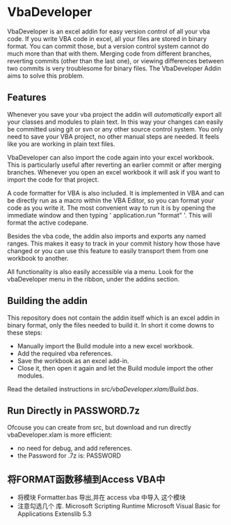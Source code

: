 VbaDeveloper
============

VbaDeveloper is an excel addin for easy version control of all your vba code. If you write VBA code in excel, all your files are stored in binary format. You can commit those, but a version control system cannot do much more than that with them. Merging code from different branches, reverting commits (other than the last one), or viewing differences between two commits is very troublesome for binary files. The VbaDeveloper Addin aims to solve this problem.


Features
--------------

Whenever you save your vba project the addin will *automatically* export all your classes and modules to plain text. In this way your changes can easily be committed using git or svn or any other source control system. You only need to save your VBA project, no other manual steps are needed. It feels like you are working in plain text files.

VbaDeveloper can also import the code again into your excel workbook. This is particularly useful after reverting an earlier commit or after merging branches. Whenever you open an excel workbook it will ask if you want to import the code for that project.

A code formatter for VBA is also included. It is implemented in VBA and can be directly run as a macro within the VBA Editor, so you can format your code as you write it. The most convenient way to run it is by opening the immediate window and then typing ' application.run "format" '. This will format the active codepane.

Besides the vba code, the addin also imports and exports any named ranges. This makes it easy to track in your commit history how those have changed or you can use this feature to easily transport them from one workbook to another.

All functionality is also easily accessible via a menu. Look for the vbaDeveloper menu in the ribbon, under the addins section.

Building the addin
-----------------------

This repository does not contain the addin itself which is an excel addin in binary format, only the files needed to build it.  In short it come downs to these steps:

 - Manually import the Build module into a new excel workbook.
 - Add the required vba references.
 - Save the workbook as an excel add-in.
 - Close it, then open it again and let the Build module import the other modules.

Read the detailed instructions in *src/vbaDeveloper.xlam/Build.bas*.

Run Directly in PASSWORD.7z
-----------------------
Ofcouse you can create from src, but download and run directly vbaDeveloper.xlam is more efficient:

 - no need for debug, and add references.
 - the Password  for .7z is: PASSWORD
 
将FORMAT函数移植到Access VBA中
-----------------------------
- 将模块 Formatter.bas 导出,并在 access vba 中导入 这个模块
- 注意勾选几个 库.
 Microsoft Scripting Runtime
 Microsoft Visual Basic for Applications Extenslib 5.3
 
 


